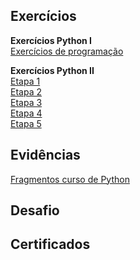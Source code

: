## Exercícios  
**Exercícios Python I**  
[Exercícios de programação](./exercicios/python-1)  
  
**Exercícios Python II**  
[Etapa 1](./python-2/script1.py)  
[Etapa 2](./python-2/script2.py)  
[Etapa 3](./python-2/script3.py)  
[Etapa 4](./python-2/script4.py)  
[Etapa 5](./python-2/script5.py)  
  
## Evidências  
[Fragmentos curso de Python](./evidencias)  
  
## Desafio  
     
## Certificados  
 
